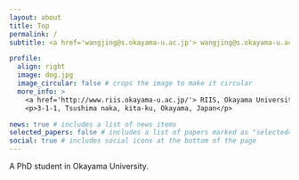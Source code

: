```yaml
---
layout: about
title: Top
permalink: /
subtitle: <a href='wangjing@s.okayama-u.ac.jp'> wangjing@s.okayama-u.ac.jp</a>

profile:
  align: right
  image: dog.jpg
  image_circular: false # crops the image to make it circular
  more_info: >
    <a href='http://www.riis.okayama-u.ac.jp/'> RIIS, Okayama University</a>
    <p>3-1-1, Tsushima naka, kita-ku, Okayama, Japan</p>

news: true # includes a list of news items
selected_papers: false # includes a list of papers marked as "selected={true}"
social: true # includes social icons at the bottom of the page
---
```


A PhD student in Okayama University.

